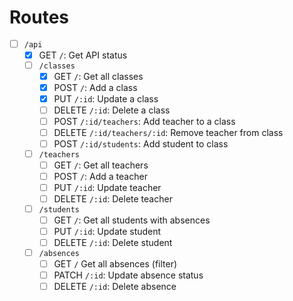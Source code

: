 # Routes

- [ ] `/api`
  - [x] GET `/`: Get API status
  - [ ] `/classes`
    - [x] GET `/`: Get all classes
    - [x] POST `/`: Add a class
    - [x] PUT `/:id`: Update a class
    - [ ] DELETE `/:id`: Delete a class
    - [ ] POST `/:id/teachers`: Add teacher to a class
    - [ ] DELETE `/:id/teachers/:id`: Remove teacher from class
    - [ ] POST `/:id/students`: Add student to class
  - [ ] `/teachers`
    - [ ] GET `/`: Get all teachers
    - [ ] POST `/`: Add a teacher
    - [ ] PUT `/:id`: Update teacher
    - [ ] DELETE `/:id`: Delete teacher
  - [ ] `/students`
    - [ ] GET `/`: Get all students with absences
    - [ ] PUT `/:id`: Update student
    - [ ] DELETE `/:id`: Delete student
  - [ ] `/absences`
    - [ ] GET `/` Get all absences (filter)
    - [ ] PATCH `/:id`: Update absence status
    - [ ] DELETE `/:id`: Delete absence